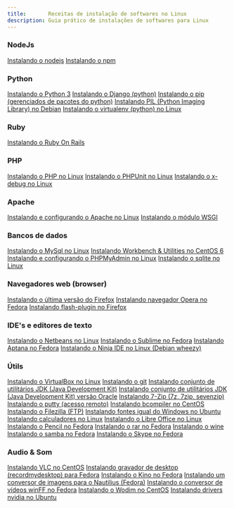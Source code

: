 ```yaml
---
title:       Receitas de instalação de softwares no Linux
description: Guia prático de instalações de softwares para Linux
---
```


### NodeJs

<div class="list-group">
    <a href="/linux/instalando-nodejs/" class="list-group-item">Instalando o nodejs</a>
    <a href="/linux/instalando-npm/" class="list-group-item">Instalando o npm</a>
</div>


### Python

<div class="list-group">
    <a href="/linux/instalando-python/" class="list-group-item">Instalando o Python 3</a>
    <a href="/linux/instalando-django/" class="list-group-item">Instalando o Django (python)</a>
    <a href="/linux/instalando-pip/" class="list-group-item">Instalando o pip (gerenciados de pacotes do python)</a>
    <a href="/linux/instalando-pil/" class="list-group-item">Instalando PIL (Python Imaging Library) no Debian</a>
    <a href="/linux/instalando-virtualenv/" class="list-group-item">Instalando o virtualenv (python) no Linux</a>
</div>


### Ruby

<div class="list-group">
    <a href="/linux/instalando-ruby-on-rails/" class="list-group-item">Instalando o Ruby On Rails</a>
</div>


### PHP

<div class="list-group">
    <a href="/linux/instalando-php/" class="list-group-item">Instalando o PHP  no Linux</a>
    <a href="/linux/instalando-phpunit/" class="list-group-item">Instalando o PHPUnit no Linux</a>
    <a href="/linux/instalando-xdebug/" class="list-group-item">Instalando o x-debug no Linux</a>
</div>


### Apache

<div class="list-group">
    <a href="/linux/instalando-apache-via-yum-apt-get/" class="list-group-item">Instalando e configurando o Apache no Linux</a>
    <a href="/linux/instalando-apache-wsgi/" class="list-group-item">Instalando o módulo WSGI</a>
</div>


### Bancos de dados

<div class="list-group">
    <a href="/linux/instalando-mysql/" class="list-group-item">Instalando o MySql no Linux</a>
    <a href="/linux/instalando-mysql-workbench/" class="list-group-item">Instalando Workbench & Utilities no CentOS 6</a>
    <a href="/linux/instalando-phpmyadmin/" class="list-group-item">Instalando e configurando o PHPMyAdmin no Linux</a>
    <a href="/linux/instalando-sqlite/" class="list-group-item">Instalando o sqlite no Linux</a>
</div>



###  Navegadores web (browser)

<div class="list-group">
    <a href="/linux/instalando-firefox/" class="list-group-item">Instalando o última versão do Firefox</a>
    <a href="/linux/instalando-opera" class="list-group-item">Instalando navegador Opera no Fedora</a>
    <a href="/linux/instalando-flash-plugin/" class="list-group-item">Instalando flash-plugin no Firefox</a>
</div>


###  IDE's e editores de texto

<div class="list-group">
    <a href="/linux/instalando-netbeans/" class="list-group-item">Instalando o Netbeans no Linux</a>
    <a href="/linux/instalando-sublime/" class="list-group-item">Instalando o Sublime no Fedora</a>
    <a href="/linux/instalando-aptana/" class="list-group-item">Instalando Aptana no Fedora</a>
    <a href="/linux/instalando-ninja-ide/" class="list-group-item">Instalando o Ninja IDE no Linux (Debian wheezy)</a>
</div>


###  Útils

<div class="list-group">
    <a href="/linux/instalando-virtualbox/" class="list-group-item">Instalando o VirtualBox no Linux</a>
    <a href="/linux/instalando-git/" class="list-group-item">Instalando o git</a>
    <a href="/linux/instalando-java/" class="list-group-item">Instalando conjunto de utilitários JDK (Java Development Kit)</a>
    <a href="/linux/instalando-java-oracle/" class="list-group-item">Instalando conjunto de utilitários JDK (Java Development Kit) versão Oracle</a>
    <a href="/linux/instalando-7z/" class="list-group-item">Instalando 7-Zip (7z, 7zip, sevenzip)</a>
    <a href="/linux/instalando-putty/" class="list-group-item">Instalando o putty (acesso remoto)</a>
    <a href="/linux/instalando-bcompiler/" class="list-group-item">Instalando bcompiler no CentOS</a>
    <a href="/linux/instalando-filezilla/" class="list-group-item">Instalando o Filezilla (FTP)</a>
    <a href="/linux/instalando-fonts-windows/" class="list-group-item">Instalando fontes igual do Windows no Ubuntu</a>
    <a href="/linux/instalando-calculadoras/" class="list-group-item">Instalando calculadores no Linux</a>
    <a href="/linux/instalando-libre-office/" class="list-group-item">Instalando o Libre Office no Linux</a>
    <a href="/linux/instalando-pencil/" class="list-group-item">Instalando o Pencil no Fedora</a>
    <a href="/linux/instalando-rar/" class="list-group-item">Instalando o rar no Fedora</a>
    <a href="/linux/instalando-wine/" class="list-group-item">Instalando o wine</a>
    <a href="/linux/instalando-samba/" class="list-group-item">Instalando o samba no Fedora</a>
    <a href="/linux/instalando-skype/" class="list-group-item">Instalando o Skype no Fedora</a>
</div>


###  Audio & Som

<div class="list-group">
    <a href="/linux/instalando-vlc/" class="list-group-item">Instalando VLC no CentOS</a>
    <a href="/linux/instalando-gtk-recordmydesktop/" class="list-group-item">Instalando gravador de desktop (recordmydesktop) para Fedora</a>
    <a href="/linux/instalando-kino/" class="list-group-item">Instalando o Kino no Fedora</a>
    <a href="/linux/instalando-nautilus-image-converter/" class="list-group-item">Instalando um conversor de imagens para o Nautilius (Fedora)</a>
    <a href="/linux/instalando-winff/" class="list-group-item">Instalando o conversor de vídeos winFF no Fedora</a>
    <a href="/linux/instalando-wodim/" class="list-group-item">Instalando o Wodim no CentOS</a>
    <a href="/linux/instalando-drivers-nvidia/" class="list-group-item">Instalando drivers nvidia no Ubuntu</a>
</div>
